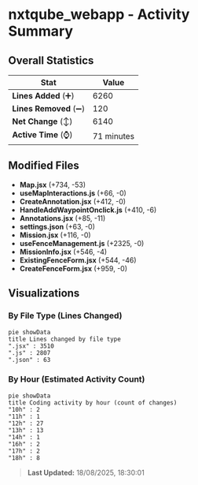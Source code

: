 # nxtqube_webapp - Activity Summary 

## Overall Statistics

| Stat                   | Value                                                             |
| ---------------------- | ----------------------------------------------------------------- |
| **Lines Added** (➕)   | 6260                                          |
| **Lines Removed** (➖) | 120                                        |
| **Net Change** (↕)    | 6140                |
| **Active Time** (⌚)   | 71 minutes |


## Modified Files
- **Map.jsx** (+734, -53)
- **useMapInteractions.js** (+66, -0)
- **CreateAnnotation.jsx** (+412, -0)
- **HandleAddWaypointOnclick.js** (+410, -6)
- **Annotations.jsx** (+85, -11)
- **settings.json** (+63, -0)
- **Mission.jsx** (+116, -0)
- **useFenceManagement.js** (+2325, -0)
- **MissionInfo.jsx** (+546, -4)
- **ExistingFenceForm.jsx** (+544, -46)
- **CreateFenceForm.jsx** (+959, -0)

## Visualizations

### By File Type (Lines Changed)

```mermaid
pie showData
title Lines changed by file type
".jsx" : 3510
".js" : 2807
".json" : 63
```

### By Hour (Estimated Activity Count)

```mermaid
pie showData
title Coding activity by hour (count of changes)
"10h" : 2
"11h" : 1
"12h" : 27
"13h" : 13
"14h" : 1
"16h" : 2
"17h" : 2
"18h" : 8
```


> **Last Updated:** 18/08/2025, 18:30:01